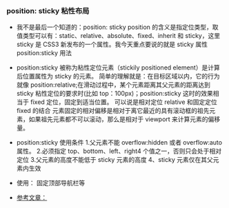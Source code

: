 ### position: sticky 粘性布局

- 我不是最后一个知道的：position: sticky
  position 的含义是指定位类型，取值类型可以有：static、relative、absolute、fixed、inherit 和 sticky，这里 sticky 是 CSS3 新发布的一个属性。我今天重点要说的就是 sticky 属性
  position:sticky 用法

- position:sticky 被称为粘性定位元素（stickily positioned element）是计算后位置属性为 sticky 的元素。
  简单的理解就是：在目标区域以内，它的行为就像 position:relative;在滑动过程中，某个元素距离其父元素的距离达到 sticky 粘性定位的要求时(比如 top：100px)；position:sticky 这时的效果相当于 fixed 定位，固定到适当位置。
  可以说是相对定位 relative 和固定定位 fixed 的结合
  元素固定的相对偏移是相对于离它最近的具有滚动框的祖先元素，如果祖先元素都不可以滚动，那么是相对于 viewport 来计算元素的偏移量。

- position:sticky 使用条件 1.父元素不能 overflow:hidden 或者 overflow:auto 属性。 2.必须指定 top、bottom、left、right4 个值之一，否则只会处于相对定位 3.父元素的高度不能低于 sticky 元素的高度
  4、sticky 元素仅在其父元素内生效

- 使用： 固定顶部导航栏等

- [参考文章：](https://juejin.cn/post/6844904087486464007)
